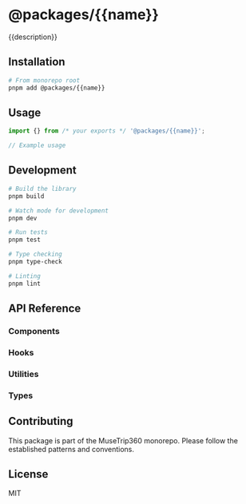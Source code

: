 # @packages/{{name}}

{{description}}

## Installation

```bash
# From monorepo root
pnpm add @packages/{{name}}
```

## Usage

```typescript
import {} from /* your exports */ '@packages/{{name}}';

// Example usage
```

## Development

```bash
# Build the library
pnpm build

# Watch mode for development
pnpm dev

# Run tests
pnpm test

# Type checking
pnpm type-check

# Linting
pnpm lint
```

## API Reference

### Components

<!-- Document your components here -->

### Hooks

<!-- Document your hooks here -->

### Utilities

<!-- Document your utilities here -->

### Types

<!-- Document your types here -->

## Contributing

This package is part of the MuseTrip360 monorepo. Please follow the established patterns and conventions.

## License

MIT
